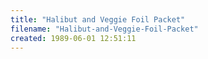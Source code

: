 ```yaml
---
title: "Halibut and Veggie Foil Packet"
filename: "Halibut-and-Veggie-Foil-Packet"
created: 1989-06-01 12:51:11
---
```

